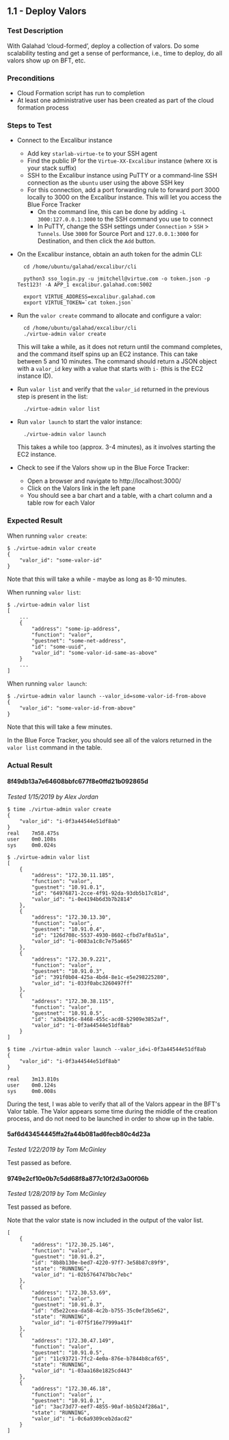 ## 1.1 - Deploy Valors

### Test Description

With Galahad ‘cloud-formed’, deploy a collection of valors. Do some scalability testing and get a sense of performance, i.e., time to deploy, do all valors show up on BFT, etc.

### Preconditions

- Cloud Formation script has run to completion
- At least one administrative user has been created as part of the cloud formation process

### Steps to Test

- Connect to the Excalibur instance
    - Add key `starlab-virtue-te` to your SSH agent
    - Find the public IP for the `Virtue-XX-Excalibur` instance (where `XX` is your stack suffix) 
    - SSH to the Excalibur instance using PuTTY or a command-line SSH connection as the `ubuntu` user using the above SSH key
    - For this connection, add a port forwarding rule to forward port 3000 locally to 3000 on the Excalibur instance. This will let you access the Blue Force Tracker
        - On the command line, this can be done by adding `-L 3000:127.0.0.1:3000` to the SSH command you use to connect
        - In PuTTY, change the SSH settings under `Connection` > `SSH` > `Tunnels`. Use `3000` for Source Port and `127.0.0.1:3000` for Destination, and then click the `Add` button.

- On the Excalibur instance, obtain an auth token for the admin CLI:

        cd /home/ubuntu/galahad/excalibur/cli
        
        python3 sso_login.py -u jmitchell@virtue.com -o token.json -p Test123! -A APP_1 excalibur.galahad.com:5002
        
        export VIRTUE_ADDRESS=excalibur.galahad.com
        export VIRTUE_TOKEN=`cat token.json`

- Run the `valor create` command to allocate and configure a valor:

        cd /home/ubuntu/galahad/excalibur/cli
        ./virtue-admin valor create
  This will take a while, as it does not return until the command completes, and the command itself spins up an EC2 instance. This can take between 5 and 10 minutes. The command should return a JSON object with a `valor_id` key with a value that starts with `i-` (this is the EC2 instance ID).

- Run `valor list` and verify that the `valor_id` returned in the previous step is present in the list:

        ./virtue-admin valor list

- Run `valor launch` to start the valor instance:

        ./virtue-admin valor launch 
  This takes a while too (approx. 3-4 minutes), as it involves starting the EC2 instance.

- Check to see if the Valors show up in the Blue Force Tracker:
    - Open a browser and navigate to http://localhost:3000/
    - Click on the Valors link in the left pane
    - You should see a bar chart and a table, with a chart column and a table row for each Valor

### Expected Result

When running `valor create`:

```
$ ./virtue-admin valor create
{
    "valor_id": "some-valor-id"
}
```

Note that this will take a while - maybe as long as 8-10 minutes.

When running `valor list`:

```
$ ./virtue-admin valor list
[
    ...
    {
        "address": "some-ip-address",
        "function": "valor",
        "guestnet": "some-net-address",
        "id": "some-uuid",
        "valor_id": "some-valor-id-same-as-above"
    }
    ...
]
```

When running `valor launch`:

```
$ ./virtue-admin valor launch --valor_id=some-valor-id-from-above
{
    "valor_id": "some-valor-id-from-above"
}
```

Note that this will take a few minutes.

In the Blue Force Tracker, you should see all of the valors returned in the `valor list` command in the table.

### Actual Result

#### 8f49db13a7e64608bbfc677f8e0ffd21b092865d

*Tested 1/15/2019 by Alex Jordan*

```
$ time ./virtue-admin valor create
{
    "valor_id": "i-0f3a44544e51df8ab"
}
real    7m58.475s
user    0m0.108s
sys     0m0.024s

$ ./virtue-admin valor list
[
    {
        "address": "172.30.11.185",
        "function": "valor",
        "guestnet": "10.91.0.1",
        "id": "64976871-2cce-4f91-92da-93db5b17c81d",
        "valor_id": "i-0e4194b6d3b7b2814"
    },
    {
        "address": "172.30.13.30",
        "function": "valor",
        "guestnet": "10.91.0.4",
        "id": "126d708c-5537-4930-8602-cfbd7af8a51a",
        "valor_id": "i-0083a1c8c7e75a665"
    },
    {
        "address": "172.30.9.221",
        "function": "valor",
        "guestnet": "10.91.0.3",
        "id": "391f0b04-425a-4bd4-8e1c-e5e298225280",
        "valor_id": "i-033f0abc3260497ff"
    },
    {
        "address": "172.30.38.115",
        "function": "valor",
        "guestnet": "10.91.0.5",
        "id": "a3b4195c-8468-455c-acd0-52909e3852af",
        "valor_id": "i-0f3a44544e51df8ab"
    }
]

$ time ./virtue-admin valor launch --valor_id=i-0f3a44544e51df8ab
{
    "valor_id": "i-0f3a44544e51df8ab"
}

real    3m13.810s
user    0m0.124s
sys     0m0.008s
```

During the test, I was able to verify that all of the Valors appear in the BFT's Valor table. The Valor appears some time during the middle of the creation process, and do not need to be launched in order to show up in the table.

#### 5af6d43454445ffa2fa44b081ad6fecb80c4d23a

*Tested 1/22/2019 by Tom McGinley*

Test passed as before.

#### 9749e2cf10e0b7c5dd68f8a877c10f2d3a00f06b

*Tested 1/28/2019 by Tom McGinley*

Test passed as before.

Note that the valor state is now included in the output of the valor list.

```
[
    {
        "address": "172.30.25.146",
        "function": "valor",
        "guestnet": "10.91.0.2",
        "id": "8b8b130e-bed7-4220-97f7-3e58b87c89f9",
        "state": "RUNNING",
        "valor_id": "i-02b5764747bbc7ebc"
    },
    {
        "address": "172.30.53.69",
        "function": "valor",
        "guestnet": "10.91.0.3",
        "id": "d5e22cea-da58-4c2b-b755-35c0ef2b5e62",
        "state": "RUNNING",
        "valor_id": "i-07f5f16e77999a41f"
    },
    {
        "address": "172.30.47.149",
        "function": "valor",
        "guestnet": "10.91.0.5",
        "id": "11c93721-7fc2-4e0a-876e-b7844b8caf65",
        "state": "RUNNING",
        "valor_id": "i-03aa168e1825cd443"
    },
    {
        "address": "172.30.46.18",
        "function": "valor",
        "guestnet": "10.91.0.1",
        "id": "3ac73d77-eef7-4855-90af-bb5b24f286a1",
        "state": "RUNNING",
        "valor_id": "i-0c6a9309ceb2dacd2"
    }
]

```
